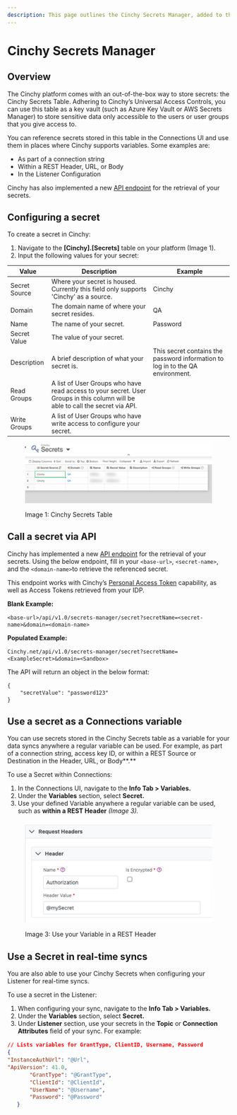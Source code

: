 ```yaml
---
description: This page outlines the Cinchy Secrets Manager, added to the platform in v5.7.
---
```


# Cinchy Secrets Manager

## Overview

The Cinchy platform comes with an out-of-the-box way to store secrets: the Cinchy Secrets Table. Adhering to Cinchy’s Universal Access Controls, you can use this table as a key vault (such as Azure Key Vault or AWS Secrets Manager) to store sensitive data only accessible to the users or user groups that you give access to.

You can reference secrets stored in this table in the Connections UI and use them in places where Cinchy supports variables. Some examples are:

* As part of a connection string
* Within a REST Header, URL, or Body
* In the Listener Configuration

Cinchy has also implemented a new [API endpoint](../../api-guide/api-overview/) for the retrieval of your secrets.

## Configuring a secret

To create a secret in Cinchy:

1. Navigate to the **\[Cinchy].\[Secrets]** table on your platform (Image 1).
2. Input the following values for your secret:

| Value         | Description                                                                                                                    | Example                                                                        |
| ------------- | ------------------------------------------------------------------------------------------------------------------------------ | ------------------------------------------------------------------------------ |
| Secret Source | Where your secret is housed. Currently this field only supports 'Cinchy' as a source.                                          | Cinchy                                                                         |
| Domain        | The domain name of where your secret resides.                                                                                  | QA                                                                             |
| Name          | The name of your secret.                                                                                                       | Password                                                                       |
| Secret Value  | The value of your secret.                                                                                                      |                                                                                |
| Description   | A brief description of what your secret is.                                                                                    | This secret contains the password information to log in to the QA environment. |
| Read Groups   | A list of User Groups who have read access to your secret. User Groups in this column will be able to call the secret via API. |                                                                                |
| Write Groups  | A list of User Groups who have write access to configure your secret.                                                          |                                                                                |

<figure><img src="../../.gitbook/assets/image (6).png" alt=""><figcaption><p>Image 1: Cinchy Secrets Table</p></figcaption></figure>

## Call a secret via API

Cinchy has implemented a new [API endpoint](../../api-guide/api-overview/) for the retrieval of your secrets. Using the below endpoint, fill in your `<base-url>`, `<secret-name>`, and the `<domain-name>`to retrieve the referenced secret.

This endpoint works with Cinchy’s [Personal Access Token](../user-guides/user-preferences/personal-access-tokens.md) capability, as well as Access Tokens retrieved from your IDP.

**Blank Example:**

```
<base-url>/api/v1.0/secrets-manager/secret?secretName=<secret-name>&domain=<domain-name>
```

**Populated Example:**

```
Cinchy.net/api/v1.0/secrets-manager/secret?secretName=<ExampleSecret>&domain=<Sandbox>
```

The API will return an object in the below format:

```
{
    "secretValue": "password123"
}
```

## Use a secret as a Connections variable

You can use secrets stored in the Cinchy Secrets table as a variable for your data syncs anywhere a regular variable can be used. For example, as part of a connection string, access key ID, or within a REST Source or Destination in the Header, URL, or Body**.**

To use a Secret within Connections:

1. In the Connections UI, navigate to the **Info Tab > Variables.**
2. Under the **Variables** section, select **Secret.**
3. Use your defined Variable anywhere a regular variable can be used, such as **within a REST Header** _(Image 3)._

<figure><img src="../../.gitbook/assets/image (4).png" alt=""><figcaption><p>Image 3: Use your Variable in a REST Header</p></figcaption></figure>

## Use a Secret in real-time syncs

You are also able to use your Cinchy Secrets when configuring your Listener for real-time syncs.

To use a secret in the Listener:

1. When configuring your sync, navigate to the **Info Tab > Variables.**
2. Under the **Variables** section, select **Secret.**
3. Under **Listener** section, use your secrets in the **Topic** or **Connection Attributes** field of your sync. For example:

```json
// Lists variables for GrantType, ClientID, Username, Password 
{
"InstanceAuthUrl": "@Url",
"ApiVersion": 41.0,
       "GrantType": "@GrantType",
       "ClientId": "@ClientId",
       "UserName": "@Username",
       "Password": "@Password"
   }
```
